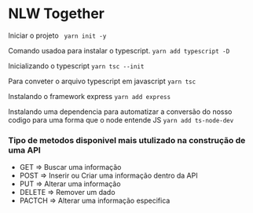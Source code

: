 # NLW Together

Iniciar o projeto
` yarn init -y`

Comando usadoa para instalar o typescript.
 `yarn add typescript -D`

Inicializando o typescript
`yarn tsc --init`

Para conveter o arquivo typescript em javascript
`yarn tsc`

Instalando o framework express
`yarn add express` 

Instalando uma dependencia para automatizar a conversão do nosso codigo para uma forma que o node entende JS
`yarn add ts-node-dev`

### Tipo de metodos disponivel mais utulizado na construção de uma API

* GET     => Buscar uma informação
* POST    => Inserir ou Criar uma informação dentro da API
* PUT     => Alterar uma informação
* DELETE  => Remover um dado
* PACTCH  => Alterar uma informação especifica

